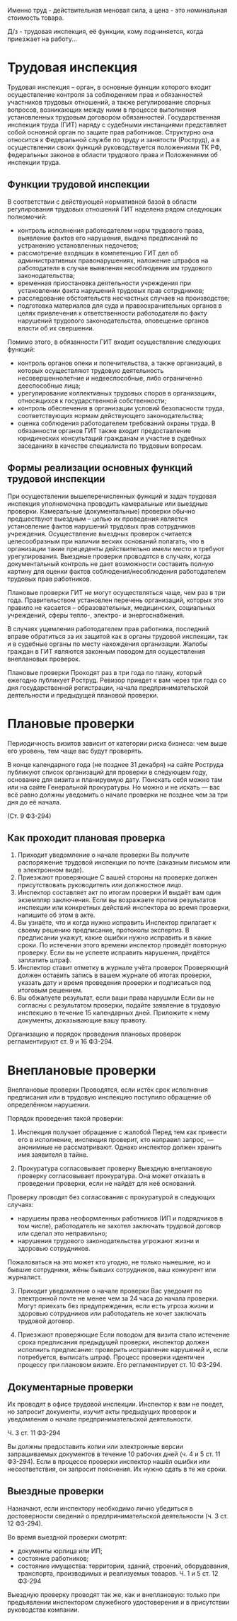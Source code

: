 Именно труд - действительная меновая сила, а цена - это номинальная стоимость товара.

Д/з - трудовая инспекция, её функции, кому подчиняется, когда приезжает на работу...

# Трудовая инспекция

Трудовая инспекция – орган, в основные функции которого входит осуществление контроля за соблюдением прав и обязанностей участников трудовых отношений, а также регулирование спорных вопросов, возникающих между ними в процессе выполнения установленных трудовым договором обязанностей. Государственная инспекция труда (ГИТ) наряду с судебными инстанциями представляет собой основной орган по защите прав работников. Структурно она относится к Федеральной службе по труду и занятости (Роструд), а в осуществлении своих функций руководствуется положениями ТК РФ, федеральных законов в области трудового права и Положениями об инспекции труда.

## Функции трудовой инспекции

В соответствии с действующей нормативной базой в области регулирования трудовых отношений ГИТ наделена рядом следующих полномочий:

- контроль исполнения работодателем норм трудового права, выявление фактов его нарушения, выдача предписаний по устранению установленных недочетов;
- рассмотрение входящих в компетенцию ГИТ дел об административных правонарушениях, наложение штрафов на работодателя в случае выявления несоблюдения им трудового законодательства;
- временная приостановка деятельности учреждения при установлении факта нарушений трудовых прав сотрудников;
- расследование обстоятельств несчастных случаев на производстве;
- подготовка материалов для суда и правоохранительных органов в целях привлечения к ответственности работодателя по факту нарушений трудового законодательства, оповещение органов власти об их свершении.

Помимо этого, в обязанности ГИТ входит осуществление следующих функций:

- контроль органов опеки и попечительства, а также организаций, в которых осуществляют трудовую деятельность несовершеннолетние и недееспособные, либо ограниченно дееспособные лица;
- урегулирование коллективных трудовых споров в организациях, относящихся к государственной собственности;
- контроль обеспечения в организации условий безопасности труда, соответствующих нормам действующего законодательства;
- оценка соблюдения работодателем требований охраны труда.
В обязанности органов ГИТ также входит предоставление юридических консультаций гражданам и участие в судебных заседаниях в качестве специалиста по трудовым вопросам.

## Формы реализации основных функций трудовой инспекции

При осуществлении вышеперечисленных функций и задач трудовая инспекция уполномочена проводить камеральные или выездные проверки. Камеральные (документальные) проверки обычно предшествуют выездным – целью их проведения является установление фактов нарушений трудовых прав сотрудников учреждения. Осуществление выездных проверок считается целесообразным при наличии веских оснований полагать, что в организации такие прецеденты действительно имели место и требуют урегулирования. Выездные проверки проводятся в случаях, когда документальный контроль не дает возможности составить полную картину для оценки фактов соблюдения/несоблюдения работодателем трудовых прав работников.

Плановые проверки ГИТ не могут осуществляться чаще, чем раз в три года. Правительством установлен перечень организаций, которых это правило не касается – образовательных, медицинских, социальных учреждений, сферы тепло-, электро- и энергоснабжения.

В случаях ущемления работодателем прав работника, последний вправе обратиться за их защитой как в органы трудовой инспекции, так и в судебные органы по месту нахождения организации. Жалобы граждан в ГИТ являются законным поводом для осуществления внеплановых проверок.

Плановые проверки
Проходят раз в три года по плану, который ежегодно публикует Роструд. Ревизор приедет к вам через три года со дня государственной регистрации, начала предпринимательской деятельности и предыдущей плановой проверки.

# Плановые проверки

Периодичность визитов зависит от категории риска бизнеса: чем выше его уровень, тем чаще вас будут проверять.

В конце календарного года (не позднее 31 декабря) на сайте Роструда публикуют список организаций для проверки в следующем году, основание для визита и планируемую дату. Поискать себя можно там или на сайте Генеральной прокуратуры. Но можно и не искать — вас всё равно должны уведомить о начале проверки не позднее чем за три дня до её начала.

(Ст. 9 ФЗ-294)

## Как проходит плановая проверка

1. Приходит уведомление о начале проверки
Вы получите распоряжение трудовой инспекции по почте (заказным письмом или в электронном виде).
2. Приезжают проверяющие
С вашей стороны на проверке должен присутствовать руководитель или должностное лицо.
3. Инспектор составляет акт по итогам проверки
И выдаёт вам один экземпляр заключения. Если вы возражаете против результатов инспекции или конкретных действий инспектора во время проверки, напишите об этом в акте.
4. Вы узнаёте, что и когда нужно исправить
Инспектор прилагает к своему решению предписание, протоколы экспертиз. В предписании укажут, какие ошибки нужно исправить и в какие сроки. По истечении этого времени инспектор проведёт повторную проверку. Если вы не успеете исправить нарушения, придётся заплатить штраф.
5. Инспектор ставит отметку в журнале учёта проверок
Проверяющий должен оставить запись в вашем журнале об итогах проверки, указать дату и время проведения проверки и подписаться под итоговым решением.
6. Вы обжалуете результат, если ваши права нарушили
Если вы не согласны с результатом проверки, подайте заявление в трудовую инспекцию в течение 15 календарных дней. Приложите к нему документы, доказывающие вашу правоту.

Организацию и порядок проведения плановых проверок регламентируют ст. 9 и 16 ФЗ-294.

# Внеплановые проверки

Внеплановые проверки
Проводятся, если истёк срок исполнения предписания или в трудовую инспекцию поступило обращение об определённом нарушении.

Порядок проведения такой проверки:

1. Инспекция получает обращение с жалобой
Перед тем как привести его в исполнение, инспекция проверит, кто направил запрос, — анонимные не рассматривают. Однако инспектор должен хранить имя заявителя в тайне.

2. Прокуратура согласовывает проверку
Выездную внеплановую проверку согласовывает прокуратура. Она может отказать в проведении проверки, если не найдёт для неё оснований.

Проверку проводят без согласования с прокуратурой в следующих случаях:

- нарушены права неоформленных работников (ИП и подрядчиков в том числе), работодатель не захотел заключать трудовой договор или сделал это неправильно;
- нарушения трудового законодательства угрожают жизни и здоровью сотрудников.

Пожаловаться на это может кто угодно, не только нынешние, но и бывшие сотрудники, жёны бывших сотрудников, ваш конкурент или журналист.

3. Приходит уведомление о начале проверки
Вас уведомят по электронной почте не менее чем за 24 часа до начала проверки. Могут приехать без предупреждения, если есть угроза жизни и здоровью сотрудников или работодатель не хочет заключать трудовой договор.

4. Приезжают проверяющие
Если поводом для визита стало истечение срока предписания предыдущей проверки, инспектор должен исполнить предписание: проверить исправление нарушений и, если потребуется, выписать штраф. Процесс проверки идентичен процессу при плановом визите. Его регламентирует ст. 10 ФЗ-294.

## Документарные проверки

Их проводят в офисе трудовой инспекции. Инспектор к вам не поедет, но запросит документы, изучит акты предыдущих проверок и уведомления о начале предпринимательской деятельности.

Ч. 3 ст. 11 ФЗ-294

Вы должны предоставить копии или электронные версии запрашиваемых документов в течение 10 рабочих дней (ч. 4 и 5 ст. 11 ФЗ-294). Если в процессе проверки инспектор нашёл ошибки или несоответствия, он запросит пояснения. Их нужно сдать в те же сроки.

## Выездные проверки

Назначают, если инспектору необходимо лично убедиться в достоверности сведений о предпринимательской деятельности (ч. 3 ст. 12 ФЗ-294).

Во время выездной проверки смотрят:

- документы юрлица или ИП;
- состояние работников;
- состояние имущества: территории, зданий, строений, оборудования, транспорта, производимых и реализуемых товаров.
Ч. 1 и 5 ст. 12 ФЗ-294

Выездную проверку проводят так же, как и внеплановую: только при предъявлении инспектором служебного удостоверения и в присутствии руководства компании.
